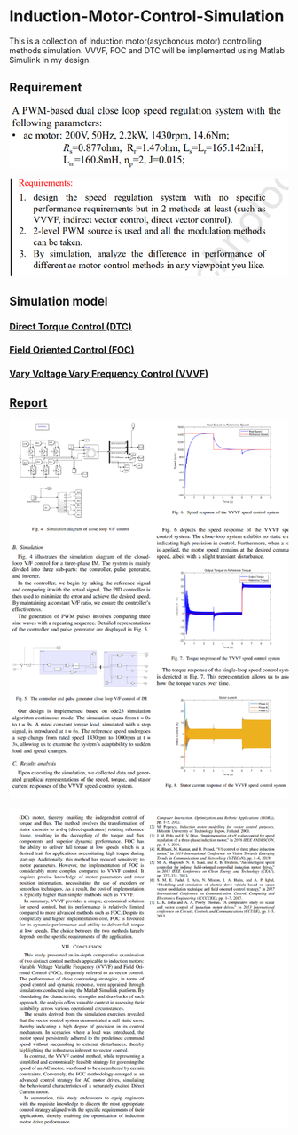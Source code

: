 # Induction-Motor-Control-Simulation
This is a collection of Induction motor(asychonous motor) controlling methods simulation. VVVF, FOC and DTC will be implemented using Matlab Simulink in my design.

## Requirement 

![image-20231206233333922](README.assets/image-20231206233333922.png)

![image-20231206233353144](README.assets/image-20231206233353144.png)

## Simulation model

### [Direct Torque Control (DTC)](Project\DTC\DTC.slx)

### [Field Oriented Control (FOC)](Project\FOC\foc.slx)

### [Vary Voltage Vary Frequency Control (VVVF)](Project/VVVF)

## [Report](Induction_Motor_Simulation_Report.pdf)

![](README.assets/image-20231206233946936.png)

![image-20231206233957872](README.assets/image-20231206233957872.png)
